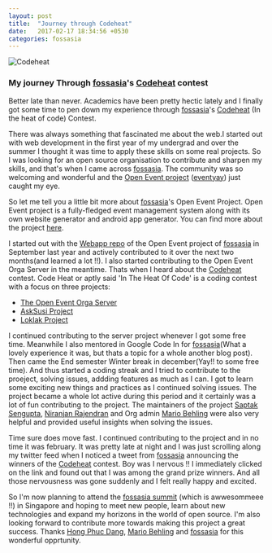 ```yaml
---
layout: post
title:  "Journey through Codeheat"
date:   2017-02-17 18:34:56 +0530
categories: fossasia
---
```

![Codeheat]({{site.baseurl}}/images/codeheat.png)
### My journey Through [fossasia](http://fossasia.org/)'s [Codeheat](http://codeheat.org/) contest
Better late than never. Academics have been pretty hectic lately and I finally got some time to pen down my experience through [fossasia](http://fossasia.org/)'s [Codeheat](http://codeheat.org/) (In the heat of code) Contest.

There was always something that fascinated me about the web.I started out with web development in the first year of my undergrad and over the summer I thought it was time to apply these skills on some real projects. So I was looking for an open source organisation to contribute and sharpen my skills, and that's when I came across [fossasia](http://fossasia.org/). The community was so welcoming and wonderful and the [Open Event project](https://github.com/fossasia/open-event) ([eventyay](https://eventyay.com/)) just caught my eye.

So let me tell you a little bit more about [fossasia](http://fossasia.org/)'s Open Event Project. Open Event project is a fully-fledged event management system along with its own website generator and android app generator. You can find more about the project [here](https://github.com/fossasia/open-event).

I started out with the [Webapp repo](https://github.com/fossasia/open-event-webapp/) of the Open Event project of [fossasia](http://fossasia.org/) in September last year and actively contributed to it over the next two months(and learned a lot !!). I also started contributing to the Open Event Orga Server in the meantime. Thats when I heard about the [Codeheat](http://codeheat.org/) contest. Code Heat or aptly said 'In The Heat Of Code' is a coding contest with a focus on three projects:

- [The Open Event Orga Server](https://github.com/fossasia/open-event-orga-server/)
- [AskSusi Project](https://github.com/fossasia/?utf8=%E2%9C%93&q=susi&type=&language=)
- [Loklak Project](https://github.com/fossasia/loklak_search)

I continued contributing to the server project whenever I got some free time. Meanwhile I also mentored in Google Code In for [fossasia](http://fossasia.org/)(What a lovely experience it was, but thats a topic for a whole another blog post). Then came the End semester Winter break in december(Yay!! to some free time). And thus started a coding streak and I tried to contribute to the proeject, solving issues, addding features as much as I can. I got to learn some exciting new things and practices as I continued solving issues. The project became a whole lot active during this period and it certainly was a lot of fun contributing to the project. The maintainers of the project [Saptak Sengupta](https://github.com/SaptakS), [Niranjan Rajendran](https://github.com/niranjan94) and Org admin [Mario Behling](https://twitter.com/mariobehling) were also very helpful and provided useful insights when solving the issues.

Time sure does move fast. I continued contributing to the project and in no time it was february. It was pretty late at night and I was just scrolling along my twitter feed when I noticed a tweet from [fossasia](http://fossasia.org/) announcing the winners of the [Codeheat](http://codeheat.org/) contest. Boy was I nervous !! I immediately clicked on the link and found out that I was among the grand prize winners. And all those nervousness was gone suddenly and I felt really happy and excited.

So I'm now planning to attend the [fossasia summit](http://2017.fossasia.org/) (which is awwesommeee !!) in Singapore and hoping to meet new people, learn about new technologies and expand my horizons in the world of open source. I'm also looking forward to contribute more towards making this project a great success. Thanks [Hong Phuc Dang](https://twitter.com/hpdang), [Mario Behling](https://twitter.com/mariobehling) and [fossasia](http://fossasia.org/) for this wonderful opprtunity. 
